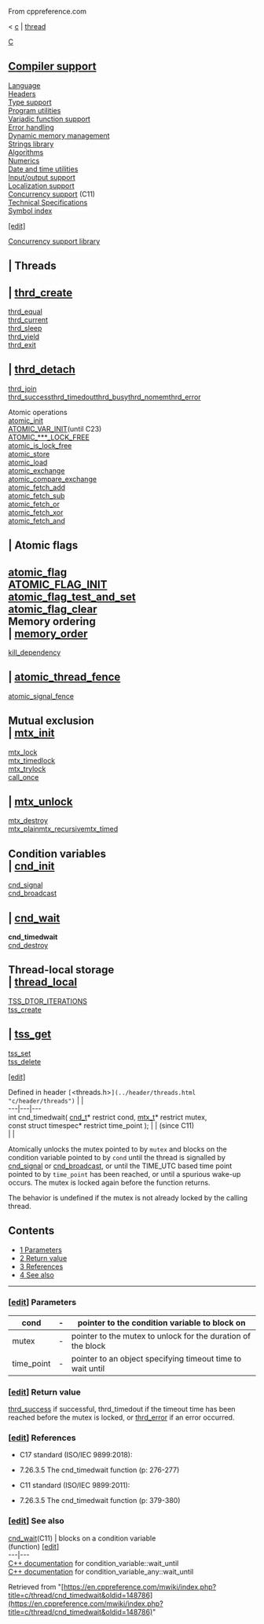 From cppreference.com

< [c](../../c.html "c")‎ | [thread](../thread.html "c/thread")

[ C](../../c.html "c")

[Compiler support](../compiler_support.html "c/compiler support")  
---  
[Language](../language.html "c/language")  
[Headers](../header.html "c/header")  
[Type support](../types.html "c/types")  
[Program utilities](../program.html "c/program")  
[Variadic function support](../variadic.html "c/variadic")  
[Error handling](../error.html "c/error")  
[Dynamic memory management](../memory.html "c/memory")  
[Strings library](../string.html "c/string")  
[Algorithms](../algorithm.html "c/algorithm")  
[Numerics](../numeric.html "c/numeric")  
[Date and time utilities](../chrono.html "c/chrono")  
[Input/output support](../io.html "c/io")  
[Localization support](../locale.html "c/locale")  
[Concurrency support](../thread.html "c/thread") (C11)  
[Technical Specifications](../experimental.html "c/experimental")  
[Symbol index](../index.html "c/symbol index")  
  
[[edit]](https://en.cppreference.com/mwiki/index.php?title=Template:c/navbar_content&action=edit)

[ Concurrency support library](../thread.html "c/thread")

|  Threads  
---  
| [thrd_create](thrd_create.html "c/thread/thrd create")  
---  
[thrd_equal](thrd_equal.html "c/thread/thrd equal")  
[thrd_current](thrd_current.html "c/thread/thrd current")  
[thrd_sleep](thrd_sleep.html "c/thread/thrd sleep")  
[thrd_yield](thrd_yield.html "c/thread/thrd yield")  
[thrd_exit](thrd_exit.html "c/thread/thrd exit")  
  
| [thrd_detach](thrd_detach.html "c/thread/thrd detach")  
---  
[thrd_join](thrd_join.html "c/thread/thrd join")  
[thrd_successthrd_timedoutthrd_busythrd_nomemthrd_error](thrd_errors.html "c/thread/thrd errors")  
  
Atomic operations  
[atomic_init](../atomic/atomic_init.html "c/atomic/atomic init")  
[ATOMIC_VAR_INIT](../atomic/ATOMIC_VAR_INIT.html "c/atomic/ATOMIC VAR INIT")(until C23)  
[ATOMIC_***_LOCK_FREE](../atomic/ATOMIC_LOCK_FREE_consts.html "c/atomic/ATOMIC LOCK FREE consts")  
[atomic_is_lock_free](../atomic/atomic_is_lock_free.html "c/atomic/atomic is lock free")  
[atomic_store](../atomic/atomic_store.html "c/atomic/atomic store")  
[atomic_load](../atomic/atomic_load.html "c/atomic/atomic load")  
[atomic_exchange](../atomic/atomic_exchange.html "c/atomic/atomic exchange")  
[atomic_compare_exchange](../atomic/atomic_compare_exchange.html "c/atomic/atomic compare exchange")  
[atomic_fetch_add](../atomic/atomic_fetch_add.html "c/atomic/atomic fetch add")  
[atomic_fetch_sub](../atomic/atomic_fetch_sub.html "c/atomic/atomic fetch sub")  
[atomic_fetch_or](../atomic/atomic_fetch_or.html "c/atomic/atomic fetch or")  
[atomic_fetch_xor](../atomic/atomic_fetch_xor.html "c/atomic/atomic fetch xor")  
[atomic_fetch_and](../atomic/atomic_fetch_and.html "c/atomic/atomic fetch and")  
  
|  Atomic flags  
---  
[atomic_flag](../atomic/atomic_flag.html "c/atomic/atomic flag")  
[ATOMIC_FLAG_INIT](../atomic/ATOMIC_FLAG_INIT.html "c/atomic/ATOMIC FLAG INIT")  
[atomic_flag_test_and_set](../atomic/atomic_flag_test_and_set.html "c/atomic/atomic flag test and set")  
[atomic_flag_clear](../atomic/atomic_flag_clear.html "c/atomic/atomic flag clear")  
Memory ordering  
| [memory_order](../atomic/memory_order.html "c/atomic/memory order")  
---  
[kill_dependency](../atomic/kill_dependency.html "c/atomic/kill dependency")  
  
| [atomic_thread_fence](../atomic/atomic_thread_fence.html "c/atomic/atomic thread fence")  
---  
[atomic_signal_fence](../atomic/atomic_signal_fence.html "c/atomic/atomic signal fence")  
  
Mutual exclusion  
| [mtx_init](mtx_init.html "c/thread/mtx init")  
---  
[mtx_lock](mtx_lock.html "c/thread/mtx lock")  
[mtx_timedlock](mtx_timedlock.html "c/thread/mtx timedlock")  
[mtx_trylock](mtx_trylock.html "c/thread/mtx trylock")  
[call_once](ONCE_FLAG_INIT.html "c/thread/call once")  
  
| [mtx_unlock](mtx_unlock.html "c/thread/mtx unlock")  
---  
[mtx_destroy](mtx_destroy.html "c/thread/mtx destroy")  
[mtx_plainmtx_recursivemtx_timed](mtx_types.html "c/thread/mtx types")  
  
Condition variables  
| [cnd_init](cnd_init.html "c/thread/cnd init")  
---  
[cnd_signal](cnd_signal.html "c/thread/cnd signal")  
[cnd_broadcast](cnd_broadcast.html "c/thread/cnd broadcast")  
  
| [cnd_wait](cnd_wait.html "c/thread/cnd wait")  
---  
**cnd_timedwait**  
[cnd_destroy](cnd_destroy.html "c/thread/cnd destroy")  
  
Thread-local storage  
| [thread_local](thread_local.html "c/thread/thread local")  
---  
[TSS_DTOR_ITERATIONS](TSS_DTOR_ITERATIONS.html "c/thread/TSS DTOR ITERATIONS")  
[tss_create](tss_create.html "c/thread/tss create")  
  
| [tss_get](tss_get.html "c/thread/tss get")  
---  
[tss_set](tss_set.html "c/thread/tss set")  
[tss_delete](tss_delete.html "c/thread/tss delete")  
  
[[edit]](https://en.cppreference.com/mwiki/index.php?title=Template:c/thread/navbar_content&action=edit)

Defined in header `[`<threads.h>`](../header/threads.html "c/header/threads")` |  |   
---|---|---  
int cnd_timedwait( [cnd_t](../thread.html)* restrict cond, [mtx_t](../thread.html)* restrict mutex,  
const struct timespec* restrict time_point ); |  |  (since C11)  
| |   
  
Atomically unlocks the mutex pointed to by `mutex` and blocks on the condition variable pointed to by `cond` until the thread is signalled by [cnd_signal](cnd_signal.html "c/thread/cnd signal") or [cnd_broadcast](cnd_broadcast.html "c/thread/cnd broadcast"), or until the TIME_UTC based time point pointed to by `time_point` has been reached, or until a spurious wake-up occurs. The mutex is locked again before the function returns. 

The behavior is undefined if the mutex is not already locked by the calling thread. 

## Contents

  * [1 Parameters](cnd_timedwait.html#Parameters)
  * [2 Return value](cnd_timedwait.html#Return_value)
  * [3 References](cnd_timedwait.html#References)
  * [4 See also](cnd_timedwait.html#See_also)

  
---  
  
### [[edit](https://en.cppreference.com/mwiki/index.php?title=c/thread/cnd_timedwait&action=edit&section=1 "Edit section: Parameters")] Parameters

cond  |  \-  |  pointer to the condition variable to block on   
---|---|---  
mutex  |  \-  |  pointer to the mutex to unlock for the duration of the block   
time_point  |  \-  |  pointer to an object specifying timeout time to wait until   
  
### [[edit](https://en.cppreference.com/mwiki/index.php?title=c/thread/cnd_timedwait&action=edit&section=2 "Edit section: Return value")] Return value

[thrd_success](thrd_errors.html "c/thread/thrd errors") if successful, thrd_timedout if the timeout time has been reached before the mutex is locked, or [thrd_error](thrd_errors.html "c/thread/thrd errors") if an error occurred. 

### [[edit](https://en.cppreference.com/mwiki/index.php?title=c/thread/cnd_timedwait&action=edit&section=3 "Edit section: References")] References

  * C17 standard (ISO/IEC 9899:2018): 



    

  * 7.26.3.5 The cnd_timedwait function (p: 276-277) 



  * C11 standard (ISO/IEC 9899:2011): 



    

  * 7.26.3.5 The cnd_timedwait function (p: 379-380) 



### [[edit](https://en.cppreference.com/mwiki/index.php?title=c/thread/cnd_timedwait&action=edit&section=4 "Edit section: See also")] See also

[ cnd_wait](cnd_wait.html "c/thread/cnd wait")(C11) |  blocks on a condition variable   
(function) [[edit]](https://en.cppreference.com/mwiki/index.php?title=Template:c/thread/dsc_cnd_wait&action=edit)  
---|---  
[C++ documentation](../../cpp/thread/condition_variable/wait_until.html "cpp/thread/condition variable/wait until") for condition_variable::wait_until  
[C++ documentation](../../cpp/thread/condition_variable_any/wait_until.html "cpp/thread/condition variable any/wait until") for condition_variable_any::wait_until  
  
Retrieved from "[https://en.cppreference.com/mwiki/index.php?title=c/thread/cnd_timedwait&oldid=148786](https://en.cppreference.com/mwiki/index.php?title=c/thread/cnd_timedwait&oldid=148786)" 
